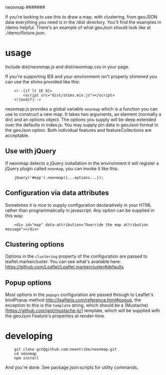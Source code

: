 neonmap
#######


If you're looking to use this to draw a map, with clustering, from geoJSON data everything you need is in the /dist directory. You'll find the examples in /demo helpful. There's an example of what geoJson should look like at ./demo/fixture.json.

usage
=====

Include dist/neonmap.js and dist/neonmap.css in your page. 

If you're supporting IE8 and your environment isn't properly shimmed you can use the shims provided like this:

```
    <!--[if lt IE 9]>
        <script src="dist/shims.min.js"></script>
    <![endif]-->
```

neonmap.js provides a global variable ```neonmap``` which is a function you can use to construct a new map. It takes two arguments, an element (normally a div) and an options object. The options you supply will be deep extended over the defaults in index.js. You may supply pin data in geoJson format in the geoJson option. Both individual features and featureCollections are acceptable.

Use with jQuery
---------------
If neonmap detects a jQuery installation in the environment it will register a jQuery plugin called ```neonmap```, you can invoke it like this:

```
    jQuery('#map').neonmap({...options...});
```

Configuration via data attributes
---------------------------------
Sometimes it is nice to supply configuration declaratively in your HTML rather than programmatically in javascript. Any option can be supplied in this way:

```
    <div id="map" data-attribution="Override the map attribution message"></div>
```

Clustering options
------------------
Options in the ```clustering``` property of the configuration are passed to leaflet.markercluster. You can see what's available here: https://github.com/Leaflet/Leaflet.markercluster#defaults

Popup options
-------------
Most options in the ```popups``` configuration are passed through to Leaflet's bindPopup method http://leafletjs.com/reference.html#popup, the exception to this is the ```template``` string, which should be a (Mustache)[https://github.com/janl/mustache.js/] template, which will be supplied with the geoJson Feature's properties at render-time.

developing
==========

```
    git clone git@github.com:neontribe/neonmap.git
    cd neonmap
    npm install
```

And you're done. See package.json:scripts for utility commands.

